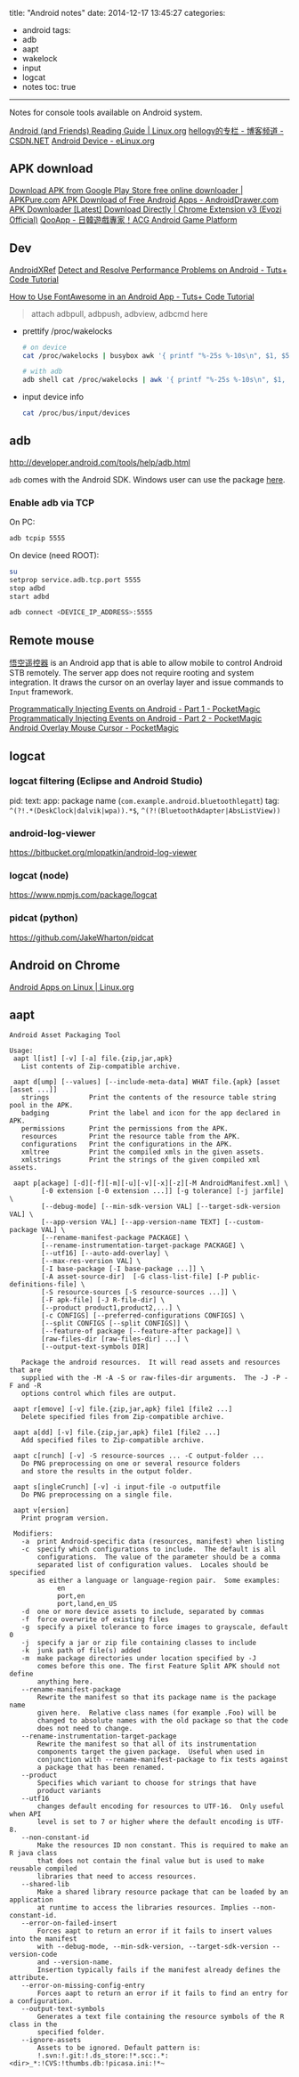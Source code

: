 title: "Android notes"
date: 2014-12-17 13:45:27
categories:
- android
tags:
- adb
- aapt
- wakelock
- input
- logcat
- notes
toc: true
---

Notes for console tools available on Android system.

[Android (and Friends) Reading Guide | Linux.org](http://www.linux.org/threads/android-and-friends-reading-guide.6146/)
[hellogv的专栏 - 博客频道 - CSDN.NET](http://blog.csdn.net/hellogv)
[Android Device - eLinux.org](http://elinux.org/Android_Device)

## APK download

[Download APK from Google Play Store free online downloader | APKPure.com](http://apkpure.com/)
[APK Download of Free Android Apps - AndroidDrawer.com](http://www.androiddrawer.com/)
[APK Downloader [Latest] Download Directly | Chrome Extension v3 (Evozi Official)](http://apps.evozi.com/apk-downloader/)
[QooApp - 日韓遊戲專家！ACG Android Game Platform](http://apk.qoo-app.com/)

## Dev

[AndroidXRef](http://androidxref.com/)
[Detect and Resolve Performance Problems on Android - Tuts+ Code Tutorial](http://code.tutsplus.com/tutorials/detect-and-resolve-performance-problems-on-android--cms-24058)

[How to Use FontAwesome in an Android App - Tuts+ Code Tutorial](http://code.tutsplus.com/tutorials/how-to-use-fontawesome-in-an-android-app--cms-24167)

> attach adbpull, adbpush, adbview, adbcmd here

<!-- more -->

* prettify /proc/wakelocks

  ```sh
  # on device
  cat /proc/wakelocks | busybox awk '{ printf "%-25s %-10s\n", $1, $5 }' | busybox grep -v " 0"

  # with adb
  adb shell cat /proc/wakelocks | awk '{ printf "%-25s %-10s\n", $1, $5 }' | grep -v " 0"
  ```

* input device info

  ```sh
  cat /proc/bus/input/devices
  ```

## adb

http://developer.android.com/tools/help/adb.html

`adb` comes with the Android SDK.
Windows user can use the package [here](http://forum.xda-developers.com/showthread.php?t=2588979).

### Enable adb via TCP

On PC:
```sh
adb tcpip 5555
```

On device (need ROOT):
```sh
su
setprop service.adb.tcp.port 5555
stop adbd
start adbd
```

```sh
adb connect <DEVICE_IP_ADDRESS>:5555
```

## Remote mouse

[悟空遥控器](https://play.google.com/store/apps/details?id=com.wukongtv.wkremote.client) is an Android app that is able to allow mobile to control Android STB remotely. The server app does not require rooting and system integration. It draws the cursor on an overlay layer and issue commands to `Input` framework.

[Programmatically Injecting Events on Android - Part 1 - PocketMagic](http://www.pocketmagic.net/injecting-events-programatically-on-android/)
[Programmatically Injecting Events on Android - Part 2 - PocketMagic](http://www.pocketmagic.net/programmatically-injecting-events-on-android-part-2/)
[Android Overlay Mouse Cursor - PocketMagic](http://www.pocketmagic.net/android-overlay-cursor/)

## logcat

### logcat filtering (Eclipse and Android Studio)

pid:
text:
app: package name (`com.example.android.bluetoothlegatt`)
tag: `^(?!.*(DeskClock|dalvik|wpa)).*$`, `^(?!(BluetoothAdapter|AbsListView))`

### android-log-viewer

https://bitbucket.org/mlopatkin/android-log-viewer

### logcat (node)

https://www.npmjs.com/package/logcat

### pidcat (python)

https://github.com/JakeWharton/pidcat

## Android on Chrome

[Android Apps on Linux | Linux.org](http://www.linux.org/threads/android-apps-on-linux.7431/)

## aapt

```
Android Asset Packaging Tool

Usage:
 aapt l[ist] [-v] [-a] file.{zip,jar,apk}
   List contents of Zip-compatible archive.

 aapt d[ump] [--values] [--include-meta-data] WHAT file.{apk} [asset [asset ...]]
   strings          Print the contents of the resource table string pool in the APK.
   badging          Print the label and icon for the app declared in APK.
   permissions      Print the permissions from the APK.
   resources        Print the resource table from the APK.
   configurations   Print the configurations in the APK.
   xmltree          Print the compiled xmls in the given assets.
   xmlstrings       Print the strings of the given compiled xml assets.

 aapt p[ackage] [-d][-f][-m][-u][-v][-x][-z][-M AndroidManifest.xml] \
        [-0 extension [-0 extension ...]] [-g tolerance] [-j jarfile] \
        [--debug-mode] [--min-sdk-version VAL] [--target-sdk-version VAL] \
        [--app-version VAL] [--app-version-name TEXT] [--custom-package VAL] \
        [--rename-manifest-package PACKAGE] \
        [--rename-instrumentation-target-package PACKAGE] \
        [--utf16] [--auto-add-overlay] \
        [--max-res-version VAL] \
        [-I base-package [-I base-package ...]] \
        [-A asset-source-dir]  [-G class-list-file] [-P public-definitions-file] \
        [-S resource-sources [-S resource-sources ...]] \
        [-F apk-file] [-J R-file-dir] \
        [--product product1,product2,...] \
        [-c CONFIGS] [--preferred-configurations CONFIGS] \
        [--split CONFIGS [--split CONFIGS]] \
        [--feature-of package [--feature-after package]] \
        [raw-files-dir [raw-files-dir] ...] \
        [--output-text-symbols DIR]

   Package the android resources.  It will read assets and resources that are
   supplied with the -M -A -S or raw-files-dir arguments.  The -J -P -F and -R
   options control which files are output.

 aapt r[emove] [-v] file.{zip,jar,apk} file1 [file2 ...]
   Delete specified files from Zip-compatible archive.

 aapt a[dd] [-v] file.{zip,jar,apk} file1 [file2 ...]
   Add specified files to Zip-compatible archive.

 aapt c[runch] [-v] -S resource-sources ... -C output-folder ...
   Do PNG preprocessing on one or several resource folders
   and store the results in the output folder.

 aapt s[ingleCrunch] [-v] -i input-file -o outputfile
   Do PNG preprocessing on a single file.

 aapt v[ersion]
   Print program version.

 Modifiers:
   -a  print Android-specific data (resources, manifest) when listing
   -c  specify which configurations to include.  The default is all
       configurations.  The value of the parameter should be a comma
       separated list of configuration values.  Locales should be specified
       as either a language or language-region pair.  Some examples:
            en
            port,en
            port,land,en_US
   -d  one or more device assets to include, separated by commas
   -f  force overwrite of existing files
   -g  specify a pixel tolerance to force images to grayscale, default 0
   -j  specify a jar or zip file containing classes to include
   -k  junk path of file(s) added
   -m  make package directories under location specified by -J
       comes before this one. The first Feature Split APK should not define
       anything here.
   --rename-manifest-package
       Rewrite the manifest so that its package name is the package name
       given here.  Relative class names (for example .Foo) will be
       changed to absolute names with the old package so that the code
       does not need to change.
   --rename-instrumentation-target-package
       Rewrite the manifest so that all of its instrumentation
       components target the given package.  Useful when used in
       conjunction with --rename-manifest-package to fix tests against
       a package that has been renamed.
   --product
       Specifies which variant to choose for strings that have
       product variants
   --utf16
       changes default encoding for resources to UTF-16.  Only useful when API
       level is set to 7 or higher where the default encoding is UTF-8.
   --non-constant-id
       Make the resources ID non constant. This is required to make an R java class
       that does not contain the final value but is used to make reusable compiled
       libraries that need to access resources.
   --shared-lib
       Make a shared library resource package that can be loaded by an application
       at runtime to access the libraries resources. Implies --non-constant-id.
   --error-on-failed-insert
       Forces aapt to return an error if it fails to insert values into the manifest
       with --debug-mode, --min-sdk-version, --target-sdk-version --version-code
       and --version-name.
       Insertion typically fails if the manifest already defines the attribute.
   --error-on-missing-config-entry
       Forces aapt to return an error if it fails to find an entry for a configuration.
   --output-text-symbols
       Generates a text file containing the resource symbols of the R class in the
       specified folder.
   --ignore-assets
       Assets to be ignored. Default pattern is:
       !.svn:!.git:!.ds_store:!*.scc:.*:<dir>_*:!CVS:!thumbs.db:!picasa.ini:!*~
```
